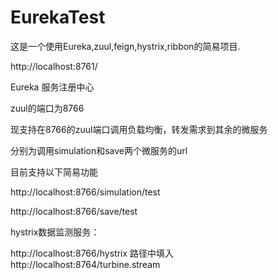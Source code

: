 # EurekaTest
这是一个使用Eureka,zuul,feign,hystrix,ribbon的简易项目.

http://localhost:8761/       

Eureka 服务注册中心

zuul的端口为8766

现支持在8766的zuul端口调用负载均衡，转发需求到其余的微服务

分别为调用simulation和save两个微服务的url

目前支持以下简易功能

http://localhost:8766/simulation/test

http://localhost:8766/save/test

hystrix数据监测服务：

http://localhost:8766/hystrix
路径中填入
http://localhost:8764/turbine.stream

